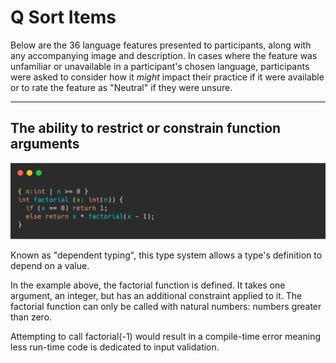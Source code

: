 # Q Sort Items

Below are the 36 language features presented to participants, along with any accompanying image and description. In cases where the feature was unfamiliar or unavailable in a participant's chosen language, participants were asked to consider how it *might* impact their practice if it were available or to rate the feature as "Neutral" if they were unsure.

---

## The ability to restrict or constrain function arguments

![](./01-dependent-types.png)

Known as "dependent typing", this type system allows a type's definition to depend on a value.

In the example above, the factorial function is defined. It takes one argument, an integer, but has an additional constraint applied to it. The factorial function can only be called with natural numbers: numbers greater than zero.

Attempting to call factorial(-1) would result in a compile-time error meaning less run-time code is dedicated to input validation.
